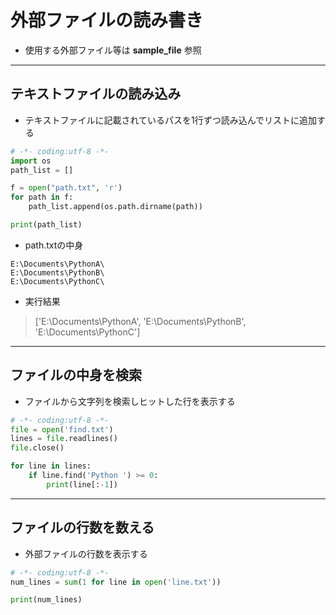 # 外部ファイルの読み書き  
* 使用する外部ファイル等は __sample_file__ 参照

***
## テキストファイルの読み込み  
*  テキストファイルに記載されているパスを1行ずつ読み込んでリストに追加する
```python
# -*- coding:utf-8 -*-
import os
path_list = []

f = open("path.txt", 'r')
for path in f:
    path_list.append(os.path.dirname(path))

print(path_list)
```

* path.txtの中身
```
E:\Documents\PythonA\
E:\Documents\PythonB\
E:\Documents\PythonC\
```

* 実行結果
> ['E:\\Documents\\PythonA', 'E:\\Documents\\PythonB', 'E:\\Documents\\PythonC']

***
## ファイルの中身を検索  
*  ファイルから文字列を検索しヒットした行を表示する
```python
# -*- coding:utf-8 -*-
file = open('find.txt')
lines = file.readlines()
file.close()

for line in lines:
    if line.find('Python ') >= 0:
        print(line[:-1])
```

***
## ファイルの行数を数える  
*  外部ファイルの行数を表示する
```python
# -*- coding:utf-8 -*-
num_lines = sum(1 for line in open('line.txt'))

print(num_lines)
```


